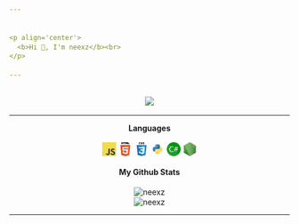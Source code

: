 ```yaml
--- 


<p align='center'>
  <b>Hi 👋, I'm neexz</b><br>
</p>

--- 
```


<p align="center"><br>
  <a href="https://github.com/neexz">
    <img src="https://discord.c99.nl/widget/theme-4/783373307441184812.png"/>
     </a>
</p>

--- 

<p align="center">
	<b>Languages</b><br>
	<br>
	<img height="25" src="https://raw.githubusercontent.com/github/explore/80688e429a7d4ef2fca1e82350fe8e3517d3494d/topics/javascript/javascript.png">
	<img height="25" src="https://raw.githubusercontent.com/github/explore/80688e429a7d4ef2fca1e82350fe8e3517d3494d/topics/html/html.png">
	<img height="25" src="https://raw.githubusercontent.com/github/explore/80688e429a7d4ef2fca1e82350fe8e3517d3494d/topics/css/css.png">
	<img height="25" src="https://raw.githubusercontent.com/github/explore/80688e429a7d4ef2fca1e82350fe8e3517d3494d/topics/python/python.png">
	<img height="25" src="https://raw.githubusercontent.com/github/explore/80688e429a7d4ef2fca1e82350fe8e3517d3494d/topics/csharp/csharp.png">
	<img height="25" src="https://raw.githubusercontent.com/github/explore/80688e429a7d4ef2fca1e82350fe8e3517d3494d/topics/nodejs/nodejs.png">
	<br><br>
	<b>My Github Stats</b><br>
	<br>
    <img align="center" src="https://githubreadmestats.vercel.app/apiusername=neexz&show_icons=true&include_all_commits=true&show_icons=true&title_color=fff&icon_color=79ff97&text_color=9f9f9f&bg_color=151515" alt="neexz"/><br>
	<img align="center" src="https://githubreadmestats.vercel.app/api/toplangs/username=neexz&layout=compact&show_icons=true&title_color=fff&icon_color=79ff97&text_color=9f9f9f&bg_color=151515" alt="neexz"/>
</p> 

--- 
